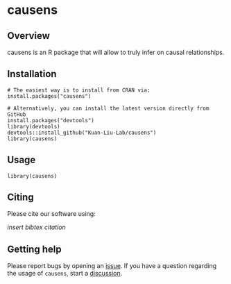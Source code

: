 <!-- README.md is generated from README.Rmd. Please edit that file -->

# causens

<!-- badges: start -->
<!-- badges: end -->

## Overview

causens is an R package that will allow to truly infer on causal
relationships.

## Installation

    # The easiest way is to install from CRAN via:
    install.packages("causens")

    # Alternatively, you can install the latest version directly from GitHub
    install.packages("devtools")
    library(devtools)
    devtools::install_github("Kuan-Liu-Lab/causens")
    library(causens)

## Usage

    library(causens)

## Citing

Please cite our software using:

*insert bibtex citation*

## Getting help

Please report bugs by opening an
[issue](https://github.com/Kuan-Liu-Lab/causens/issues/new). If you have
a question regarding the usage of `causens`, start a
[discussion](https://github.com/Kuan-Liu-Lab/causens/discussions/new/choose).
